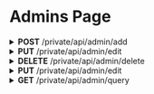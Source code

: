<h1>Admins Page</h1>

<details close="close">
<summary><b>POST</b> /private/api/admin/add</summary>

 ---

 |      Header      |                 Data Type               |
 | ---------------- | --------------------------------------- |
 |  Authorization   |                 `String`                |

 |     Variable     |                 Data Type               |
 | ---------------- | --------------------------------------- |
 |   display_name   |                 `String`                |
 |     username     |       No UTF8, No Space `String`        |
 |     password     |                 `String`                |
 |       role       |      `admin` or `root` as `String`      |
 
 Body
 ```json
 {
    "display_name" : "Isaac Jackson Reay",
    "username": "isaac",
    "password": "123",
    "role": "admin",
 }
 ```

 Response 200 
 ```
 ```

 |     Error    |             Body           |
 | ------------ | -------------------------- |
 |     401      |             Gone           |
 |     401      |          Unauthorized      |
 |     500      |   actual_error_goes_here   |

 - Note: 
   - `Authorization` Header value is `Bearer`
   - Only role `root` can perform this API. Anything else is 410 or 401
   - Only `exp` valid JWT will be allowed to use this API. Anything else is 410 or 401

 ---
</details>

<details close="close">
<summary><b>PUT</b> /private/api/admin/edit</summary>

 ---

 |      Header      |                 Data Type               |
 | ---------------- | --------------------------------------- |
 |  Authorization   |                 `String`                |

 |     Variable     |                 Data Type               |
 | ---------------- | --------------------------------------- |
 |   display_name   |                 `String`                |
 |     username     |       No UTF8, No Space `String`        |
 |     password     |                 `String`                |
 |       role       |      `Admin` or `Root` as `String`      |
 
 Body 1 (without changing password)
 ```json
 {
    "display_name" : "New Isaac Jackson Reay",
    "username": "isaac",
    "role": "root",
 }
 ```

 Body 2 (without changing role)
 ```json
 {
    "display_name" : "New Isaac Jackson Reay",
    "username": "isaac",
    "password": "new_password_123",
 }
 ```

  Body 3 (full)
 ```json
 {
    "display_name" : "New Isaac Jackson Reay",
    "username": "isaac",
    "password": "new_password_123",
    "role": "root"
 }
 ```


 Response 200 
 ```
 ```

 |     Error    |             Body           |
 | ------------ | -------------------------- |
 |     401      |             Gone           |
 |     401      |          Unauthorized      |
 |     500      |   actual_error_goes_here   |

 - Note: 
   - `Authorization` Header value is `Bearer`
   - `username` cannot be edited.
   - All arguments beside `username` is `optional` and can be left out if unused
   - Only role `root` can perform this API. Anything else is 410 or 401
   - Only `exp` valid JWT will be allowed to use this API. Anything else is 410 or 401

 ---
</details>

<details close="close">
<summary><b>DELETE</b> /private/api/admin/delete</summary>

 ---

 |      Header      |                 Data Type               |
 | ---------------- | --------------------------------------- |
 |  Authorization   |                 `String`                |

 |     Variable     |                 Data Type               |
 | ---------------- | --------------------------------------- |
 |    `username`    |                 `String`                |
 
 Body
 ```json
 "isaac"
 ```

 Response 200 
 ```
 ```

 |     Error    |             Body           |
 | ------------ | -------------------------- |
 |     401      |             Gone           |
 |     401      |          Unauthorized      |
 |     500      |   actual_error_goes_here   |

 - Note: 
   - `Authorization` Header value is `Bearer`
   - Only role `root` can perform this API. Anything else is 410 or 401
   - Only `exp` valid JWT will be allowed to use this API. Anything else is 410 or 401

 ---
</details>

<details close="close">
<summary><b>PUT</b> /private/api/admin/edit</summary>

 ---

 |      Header      |                 Data Type               |
 | ---------------- | --------------------------------------- |
 |  Authorization   |                 `String`                |

 |     Variable     |                 Data Type               |
 | ---------------- | --------------------------------------- |
 |   display_name   |                 `String`                |
 |     username     |       No UTF8, No Space `String`        |
 |     password     |                 `String`                |
 |       role       |      `Admin` or `Root` as `String`      |
 
 Body 1 (without changing password)
 ```json
 {
    "display_name" : "New Isaac Jackson Reay",
    "username": "isaac",
    "role": "root",
 }
 ```

 Body 2 (without changing role)
 ```json
 {
    "display_name" : "New Isaac Jackson Reay",
    "username": "isaac",
    "password": "new_password_123",
 }
 ```

  Body 3 (full)
 ```json
 {
    "display_name" : "New Isaac Jackson Reay",
    "username": "isaac",
    "password": "new_password_123",
    "role": "root"
 }
 ```


 Response 200 
 ```
 ```

 |     Error    |             Body           |
 | ------------ | -------------------------- |
 |     401      |             Gone           |
 |     401      |          Unauthorized      |
 |     500      |   actual_error_goes_here   |

 - Note: 
   - `Authorization` Header value is `Bearer`
   - `username` cannot be edited.
   - All arguments beside `username` is `optional` and can be left out if unused
   - Only role `root` can perform this API. Anything else is 410 or 401
   - Only `exp` valid JWT will be allowed to use this API. Anything else is 410 or 401

 ---
</details>

<details close="close">
<summary><b>GET</b> /private/api/admin/query</summary>

 ---

 |      Header      |                 Data Type               |
 | ---------------- | --------------------------------------- |
 |  Authorization   |                 `String`                |

 |     Variable     |                 Data Type               |
 | ---------------- | --------------------------------------- |
 |       None       |                   None                  |
 
 Body
 ```json
 ```

 Response 200 
 ```json
 [
  {
    "display_name": "Root",
    "username": "root",
    "password": null,
    "role": "Root"
  },
  {
    "display_name": "Isaac",
    "username": "isaac",
    "password": null,
    "role": "Admin"
  }
]
 ```

 |     Error    |             Body           |
 | ------------ | -------------------------- |
 |     401      |             Gone           |
 |     401      |          Unauthorized      |
 |     500      |   actual_error_goes_here   |

 - Note: 
   - `Authorization` Header value is `Bearer`
   - Only role `root` can perform this API. Anything else is 410 or 401
   - Only `exp` valid JWT will be allowed to use this API. Anything else is 410 or 401

 ---
</details>